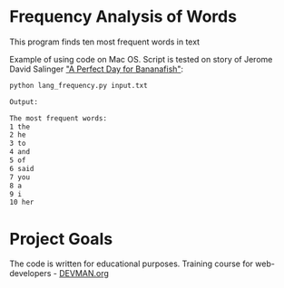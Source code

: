 # Frequency Analysis of Words

This program finds ten most frequent words in text

Example of using code on Mac OS. Script is tested on story of Jerome David Salinger ["A Perfect Day for Bananafish"](http://ae-lib.org.ua/salinger/Texts/N1-Bananafish-en.htm):

```bash
python lang_frequency.py input.txt

Output: 

The most frequent words:
1 the
2 he
3 to
4 and
5 of
6 said
7 you
8 a
9 i
10 her
```

# Project Goals

The code is written for educational purposes. Training course for web-developers - [DEVMAN.org](https://devman.org)
